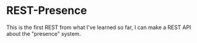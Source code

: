 # REST-Presence
This is the first REST from what I've learned so far, I can make a REST API about the "presence" system.
